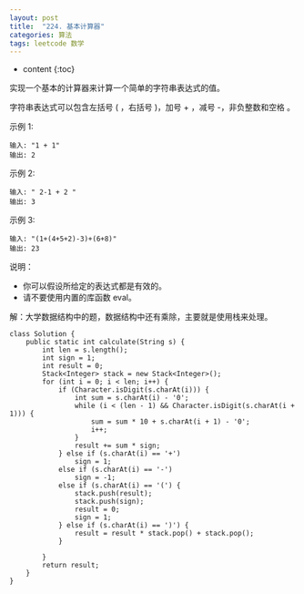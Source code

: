 ```yaml
---
layout: post
title:  "224. 基本计算器"
categories: 算法
tags: leetcode 数学
---
```


* content
{:toc}

<!--more-->

实现一个基本的计算器来计算一个简单的字符串表达式的值。

字符串表达式可以包含左括号 ( ，右括号 )，加号 + ，减号 -，非负整数和空格  。

示例 1:

```
输入: "1 + 1"
输出: 2
```

示例 2:

```
输入: " 2-1 + 2 "
输出: 3
```

示例 3:

```
输入: "(1+(4+5+2)-3)+(6+8)"
输出: 23
```

说明：

* 你可以假设所给定的表达式都是有效的。
* 请不要使用内置的库函数 eval。

解：大学数据结构中的题，数据结构中还有乘除，主要就是使用栈来处理。

```
class Solution {
    public static int calculate(String s) {
        int len = s.length();
        int sign = 1;
        int result = 0;
        Stack<Integer> stack = new Stack<Integer>();
        for (int i = 0; i < len; i++) {
            if (Character.isDigit(s.charAt(i))) {
                int sum = s.charAt(i) - '0';
                while (i < (len - 1) && Character.isDigit(s.charAt(i + 1))) {
                    sum = sum * 10 + s.charAt(i + 1) - '0';
                    i++;
                }
                result += sum * sign;
            } else if (s.charAt(i) == '+')
                sign = 1;
            else if (s.charAt(i) == '-')
                sign = -1;
            else if (s.charAt(i) == '(') {
                stack.push(result);
                stack.push(sign);
                result = 0;
                sign = 1;
            } else if (s.charAt(i) == ')') {
                result = result * stack.pop() + stack.pop();
            }

        }
        return result;
    }
}
```

